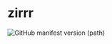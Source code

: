 # zirrr
![GitHub manifest version (path)](https://img.shields.io/github/manifest-json/v/shahbazmehmood61/zirrr?color=%23ff0000)
